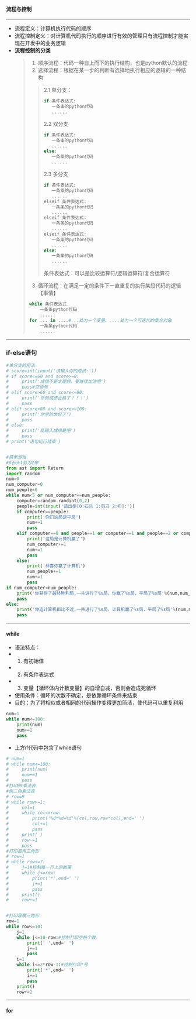 #### 流程与控制
- - -
* 流程定义：计算机执行代码的顺序
* 流程控制定义：对计算机代码执行的顺序进行有效的管理只有流程控制才能实现在开发中的业务逻辑
* **流程控制的分类**
  > 1. 顺序流程：代码一种自上而下的执行结构，也是python默认的流程
  > 2. 选择流程：根据在某一步的判断有选择地执行相应的逻辑的一种结构
  >> 2.1 单分支：
  >> ```python
  >> if 条件表达式:
  >>    一条条的python代码
  >>    ......
  >> ```
  >> 2.2 双分支
  >> ```python
  >> if 条件表达式:
  >>    一条条的python代码
  >>    ......
  >> else:
  >>    一条条的python代码
  >>    ......
  >>```
  >> 2.3 多分支
  >> ```python
  >> if 条件表达式:
  >>    一条条的python代码
  >>    ......
  >> elseif 条件表达式:
  >>    一条条的python代码
  >>    ......
  >> elseif 条件表达式:
  >>    一条条的python代码
  >>    ......
  >> elseif 条件表达式:
  >>    一条条的python代码
  >>    ......
  >> else:
  >>    一条条的python代码
  >>    ......
  >> ```
  >> 条件表达式：可以是比较运算符/逻辑运算符/复合运算符
  > 3. 循环流程：在满足一定的条件下一直重复的执行某段代码的逻辑【事情】
  > ```python
  > while 条件表达式
  >     一条条python代码
  >     ......
  > for ... in ....#...处为一个变量、....处为一个可迭代的集合对象
  >     一条条python代码
  >     ......
  > ```




- - -
### if-else语句
```python
#单分支的用法
# score=int(input('请输入你的成绩:'))
# if score<=60 and score>=0:
#     print('成绩不是太理想，要继续加油哦')
#     pass#空语句
# elif score>60 and score<=80:
#     print('你的成绩合格了！！！')
#     pass
# elif score>80 and score<=100:
#     print('你学的太好了')
#     pass
# else:
#     print('乱输入成绩是吧')
#     pass
# print('语句运行结束')


#猜拳游戏
#0石头1剪刀2布
from ast import Return
import random
num=0
num_computer=0
num_people=0
while num<5 or num_computer==num_people:
    computer=random.randint(0,2)
    people=int(input('请出拳[0:石头 1:剪刀 2:布]:'))
    if computer==people:
        print('你们这局是平局')
        num+=1
        pass
    elif computer==0 and people==1 or computer==1 and people==2 or computer==2 and people==0:
        print('这局是计算机赢了')
        num_computer+=1
        num+=1
        pass
    else:
        print('恭喜你赢了计算机') 
        num_people+=1
        num+=1
        pass
if num_computer<num_people:
    print('你获得了最终胜利局,一共进行了%s局，你赢了%s局，平局了%s局'%(num,num_people,num-5))
    pass
else:
    print('你连计算机都比不过,一共进行了%s局，计算机赢了%s局，平局了%s局'%(num,num_computer,num-5))
    pass


```
- - -
#### while
* 语法特点：
* 1. 有初始值
* 2. 有条件表达式
* 3. 变量【循环体内计数变量】的自增自减，否则会造成死循环
* 使用条件：循环的次数不确定，是依靠循环条件来结束
* 目的：为了将相似或者相同的代码操作变得更加简洁，使代码可以重复利用 
```python
num=1
while num<=100:
    print(num)
    num+=1
    pass
```
* 上方if代码中包含了while语句
```python
# num=1
# while num<=100:
#     print(num)
#     num+=1
#     pass
#打印99乘法表
#倒三角乘法表
# row=9
# while row>=1:
#     col=1
#     while col<=row:
#         print('%d*%d=%d'%(col,row,row*col),end=' ')
#         col+=1
#         pass
#     print( )
#     row-=1
#     pass
#打印直角三角形
# row=1
# while row<=7:
#     j=1#控制每一行上的数量
#     while j<=row:
#         print('*',end=' ')
#         j+=1
#         pass
#     print()
#     row+=1


#打印等腰三角形
row=1
while row<=10:
    j=1
    while j<=10-row:#控制打印空格个数
        print(' ',end=' ')
        j+=1
        pass
    i=1
    while i<=2*row-1:#控制打印*号
        print('*',end=' ')
        i+=1
        pass
    print()
    row+=1
```
- - -
#### for
